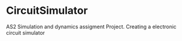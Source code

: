 # CircuitSimulator
 AS2 Simulation and dynamics assigment Project. Creating a electronic circuit simulator
